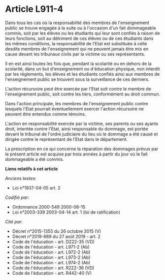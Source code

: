 # Article L911-4

Dans tous les cas où la responsabilité des membres de l'enseignement public se trouve engagée à la suite ou à l'occasion d'un
fait dommageable commis, soit par les élèves ou les étudiants qui leur sont confiés à raison de leurs fonctions, soit au
détriment de ces élèves ou de ces étudiants dans les mêmes conditions, la responsabilité de l'Etat est substituée à celle
desdits membres de l'enseignement qui ne peuvent jamais être mis en cause devant les tribunaux civils par la victime ou ses
représentants.

Il en est ainsi toutes les fois que, pendant la scolarité ou en dehors de la scolarité, dans un but d'enseignement ou
d'éducation physique, non interdit par les règlements, les élèves et les étudiants confiés ainsi aux membres de
l'enseignement public se trouvent sous la surveillance de ces derniers.

L'action récursoire peut être exercée par l'Etat soit contre le membre de l'enseignement public, soit contre les tiers,
conformément au droit commun.

Dans l'action principale, les membres de l'enseignement public contre lesquels l'Etat pourrait éventuellement exercer
l'action récursoire ne peuvent être entendus comme témoins.

L'action en responsabilité exercée par la victime, ses parents ou ses ayants droit, intentée contre l'Etat, ainsi responsable
du dommage, est portée devant le tribunal de l'ordre judiciaire du lieu où le dommage a été causé et dirigée contre le
représentant de l'Etat dans le département.

La prescription en ce qui concerne la réparation des dommages prévus par le présent article est acquise par trois années à
partir du jour où le fait dommageable a été commis.

**Liens relatifs à cet article**

_Anciens textes_:

  - Loi n°1937-04-05 art. 2

_Codifié par_:

  - Ordonnance 2000-549 2000-06-15
  - Loi n°2003-339 2003-04-14 art. 1 (loi de ratification)

_Cité par_:

  - Décret n°2015-1355 du 26 octobre 2015 (V)
  - Décret n°2019-889 du 27 août 2019 - art. 2
  - Code de l'éducation - art. D222-35 (VD)
  - Code de l'éducation - art. L971-2 (Ab)
  - Code de l'éducation - art. L972-2 (Ab)
  - Code de l'éducation - art. L973-2 (Ab)
  - Code de l'éducation - art. L974-2 (Ab)
  - Code de l'éducation - art. R222-36 (VD)
  - Code de l'éducation - art. R442-40 (V)

